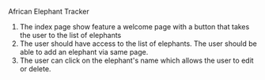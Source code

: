African Elephant Tracker


1. The index page show feature a welcome page with a button that takes the user to the list of elephants
2. The user should have access to the list of elephants. The user should be able to add an elephant via same page.
3. The user can click on the elephant's name which allows the user to edit or delete. 
